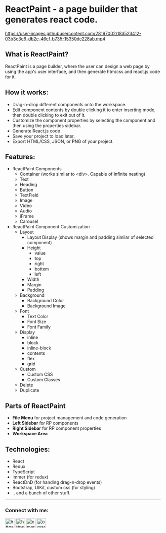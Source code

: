 # ReactPaint - a page builder that generates react code.
https://user-images.githubusercontent.com/28197002/183523412-03b3c3c6-db2e-46ef-b735-15350de228ab.mp4

<!---
![image](https://user-images.githubusercontent.com/28197002/169084990-a9b42baf-060d-407c-910b-1968d485d1cf.png)

<img align="center" src="https://user-images.githubusercontent.com/28197002/181934825-31b4a219-c6c4-47f0-85ac-e65d3d864787.png" alt="reactpaint-logo" height="20" width="20" /> [Try ReactPaint out now!](https://reactpaint.netlify.app/)
-->

## What is ReactPaint?
ReactPaint is a page builder, where the user can design a web page by using the app's user interface, and then generate htm/css and react.js code for it.

## How it works: 
- Drag-n-drop different components onto the workspace.
- Edit component contents by double clicking it to enter inserting mode, then double clicking to exit out of it.
- Customize the component properties by selecting the component and then using the properties sidebar.
- Generate React.js code
- Save your project to load later.
- Export HTML/CSS, JSON, or PNG of your project.

## Features:
- ReactPaint Components
  - Container (works similar to \<div\>. Capable of infinite nesting)
  - Text
  - Heading
  - Button
  - TextField
  - Image
  - Video
  - Audio
  - iFrame
  - Carousel
- ReactPaint Component Customization
  - Layout
    - Layout Display (shows margin and padding similar of selected component)
    - Height
      - value
      - top
      - right
      - bottem
      - left
    - Width
    - Margin
    - Padding
  - Background
    - Background Color
    - Background Image
  - Font
    - Text Color
    - Font Size
    - Font Family
  - Display
    - inline
    - block
    - inline-block
    - contents
    - flex
    - grid
  - Custom
    - Custom CSS
    - Custom Classes
  - Delete
  - Duplicate

## Parts of ReactPaint
- **File Menu** for project management and code generation
- **Left Sidebar** for RP components 
- **Right Sidebar** for RP component properties
- **Workspace Area**

## Technologies:
- React
- Redux
- TypeScript
- Immer (for redux)
- ReactDnD (for handing drag-n-drop events)
- Bootstrap, UIKit, custom css (for styling)
- .. and a bunch of other stuff.


---
<h3 align="left">Connect with me:</h3>
<p align="left">
<a href="https://linkedin.com/in/omarqazidev" target="_blank"><img align="center" src="https://user-images.githubusercontent.com/28197002/168483094-a5bcd04a-8390-4d49-8a71-4bc0c648da54.png" alt="https://linkedin.com/in/omarqazidev" height="30" width="30" /></a>
<a href="https://twitter.com/omarqazidev" target="_blank"><img align="center" src="https://user-images.githubusercontent.com/28197002/168483020-654368df-acf9-4ce3-a46c-9cd6942856fd.png" alt="https://twitter.com/omarqazidev" height="30" width="30" /></a>
<a href="https://dev.to/omarqazidev" target="_blank"><img align="center" src="https://user-images.githubusercontent.com/28197002/172779487-098198e4-fdb6-4b27-aa10-12c5b22428eb.png" alt="omarqazidev" height="30" width="30" /></a>
<a href="mailto:omarqazidev@gmail.com" target="_blank"><img align="center" src="https://user-images.githubusercontent.com/28197002/168483231-a85ab431-b5f5-4ccc-afce-12d687e3451b.png" alt="omarqazidev" height="30" width="30" /></a>
</p>
